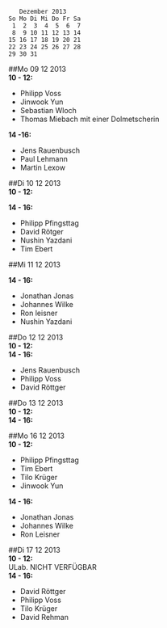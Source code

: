        Dezember 2013
    So Mo Di Mi Do Fr Sa
     1  2  3  4  5  6  7
     8  9 10 11 12 13 14
    15 16 17 18 19 20 21
    22 23 24 25 26 27 28
    29 30 31


##Mo 09 12 2013  
__10 - 12:__  
- Philipp Voss
- Jinwook Yun
- Sebastian Wloch
- Thomas Miebach mit einer Dolmetscherin

__14 -16:__  
- Jens Rauenbusch
- Paul Lehmann
- Martin Lexow


##Di 10 12 2013  
__10 - 12:__


__14 - 16:__
- Philipp Pfingsttag
- David Rötger
- Nushin Yazdani
- Tim Ebert

##Mi 11 12 2013  

__14 - 16:__  
- Jonathan Jonas
- Johannes Wilke
- Ron leisner
- Nushin Yazdani

##Do 12 12 2013  
__10 - 12:__  
__14 - 16:__  
- Jens Rauenbusch
- Philipp Voss
- David Röttger

##Do 13 12 2013  
__10 - 12:__  
__14 - 16:__  


##Mo 16 12 2013  
__10 - 12:__  
- Philipp Pfingsttag
- Tim Ebert
- Tilo Krüger
- Jinwook Yun

__14 - 16:__  
- Jonathan Jonas
- Johannes  Wilke
- Ron Leisner  


##Di 17 12 2013  
__10 - 12:__  
ULab. NICHT VERFÜGBAR  
__14 - 16:__  
- David Röttger  
- Philipp Voss  
- Tilo Krüger  
- David Rehman  


